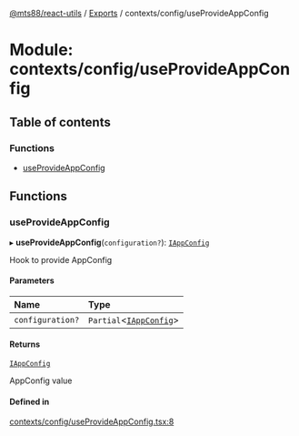 [@mts88/react-utils](../README.md) / [Exports](../modules.md) / contexts/config/useProvideAppConfig

# Module: contexts/config/useProvideAppConfig

## Table of contents

### Functions

- [useProvideAppConfig](contexts_config_useProvideAppConfig.md#useprovideappconfig)

## Functions

### useProvideAppConfig

▸ **useProvideAppConfig**(`configuration?`): [`IAppConfig`](contexts_config_IAppConfig.md#iappconfig)

Hook to provide AppConfig

#### Parameters

| Name | Type |
| :------ | :------ |
| `configuration?` | `Partial`<[`IAppConfig`](contexts_config_IAppConfig.md#iappconfig)\> |

#### Returns

[`IAppConfig`](contexts_config_IAppConfig.md#iappconfig)

AppConfig value

#### Defined in

[contexts/config/useProvideAppConfig.tsx:8](https://github.com/mts88/react-utils/blob/1802342/lib/contexts/config/useProvideAppConfig.tsx#L8)
